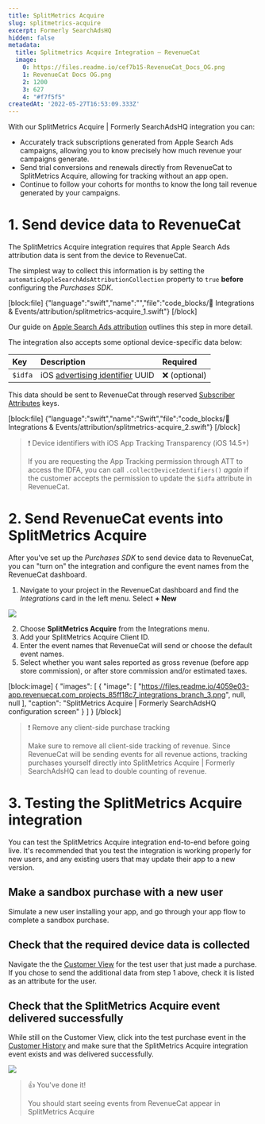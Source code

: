 ```yaml
---
title: SplitMetrics Acquire
slug: splitmetrics-acquire
excerpt: Formerly SearchAdsHQ
hidden: false
metadata:
  title: Splitmetrics Acquire Integration – RevenueCat
  image:
    0: https://files.readme.io/cef7b15-RevenueCat_Docs_OG.png
    1: RevenueCat Docs OG.png
    2: 1200
    3: 627
    4: "#f7f5f5"
createdAt: '2022-05-27T16:53:09.333Z'
---
```

With our SplitMetrics Acquire | Formerly SearchAdsHQ integration you can:

- Accurately track subscriptions generated from Apple Search Ads campaigns, allowing you to know precisely how much revenue your campaigns generate.
- Send trial conversions and renewals directly from RevenueCat to SplitMetrics Acquire, allowing for tracking without an app open.
- Continue to follow your cohorts for months to know the long tail revenue generated by your campaigns.

# 1. Send device data to RevenueCat

The SplitMetrics Acquire integration requires that Apple Search Ads attribution data is sent from the device to RevenueCat. 

The simplest way to collect this information is by setting the `automaticAppleSearchAdsAttributionCollection` property to `true` **before** configuring the _Purchases SDK_.

[block:file]
{"language":"swift","name":"","file":"code_blocks/🔌 Integrations & Events/attribution/splitmetrics-acquire_1.swift"}
[/block]



Our guide on [Apple Search Ads attribution](doc:apple-search-ads) outlines this step in more detail.

The integration also accepts some optional device-specific data below:

| Key     | Description                                                                                                                              | Required     |
| :------ | :--------------------------------------------------------------------------------------------------------------------------------------- | :----------- |
| `$idfa` | iOS [advertising identifier](https://developer.apple.com/documentation/adsupport/asidentifiermanager/1614151-advertisingidentifier) UUID | ❌ (optional) |

This data should be sent to RevenueCat through reserved [Subscriber Attributes](doc:subscriber-attributes) keys. 

[block:file]
{"language":"swift","name":"Swift","file":"code_blocks/🔌 Integrations & Events/attribution/splitmetrics-acquire_2.swift"}
[/block]



> ❗️ Device identifiers with iOS App Tracking Transparency (iOS 14.5+)
> 
> If you are requesting the App Tracking permission through ATT to access the IDFA, you can call `.collectDeviceIdentifiers()` _again_ if the customer accepts the permission to update the `$idfa` attribute in RevenueCat.

# 2. Send RevenueCat events into SplitMetrics Acquire

After you've set up the _Purchases SDK_ to send device data to RevenueCat, you can "turn on" the integration and configure the event names from the RevenueCat dashboard.

1. Navigate to your project in the RevenueCat dashboard and find the _Integrations_ card in the left menu. Select **+ New** 

![](https://files.readme.io/10c29a4-app.revenuecat.com_projects_85ff18c7_collaborators_1.png)



2. Choose **SplitMetrics Acquire** from the Integrations menu.
3. Add your SplitMetrics Acquire Client ID.
4. Enter the event names that RevenueCat will send or choose the default event names.
5. Select whether you want sales reported as gross revenue (before app store commission), or after store commission and/or estimated taxes.

[block:image]
{
  "images": [
    {
      "image": [
        "https://files.readme.io/4059e03-app.revenuecat.com_projects_85ff18c7_integrations_branch_3.png",
        null,
        null
      ],
      "caption": "SplitMetrics Acquire | Formerly SearchAdsHQ configuration screen"
    }
  ]
}
[/block]

> ❗️ Remove any client-side purchase tracking
> 
> Make sure to remove all client-side tracking of revenue. Since RevenueCat will be sending events for all revenue actions, tracking purchases yourself directly into SplitMetrics Acquire | Formerly SearchAdsHQ can lead to double counting of revenue.

# 3. Testing the SplitMetrics Acquire integration

You can test the SplitMetrics Acquire integration end-to-end before going live. It's recommended that you test the integration is working properly for new users, and any existing users that may update their app to a new version.

## Make a sandbox purchase with a new user

Simulate a new user installing your app, and go through your app flow to complete a sandbox purchase.

## Check that the required device data is collected

Navigate the the [Customer View](doc:customers) for the test user that just made a purchase. If you chose to send the additional data from step 1 above, check it is listed as an attribute for the user.

## Check that the SplitMetrics Acquire event delivered successfully

While still on the Customer View, click into the test purchase event in the [Customer History](doc:customer-history) and make sure that the SplitMetrics Acquire integration event exists and was delivered successfully. 

![](https://files.readme.io/5469d6b-app.revenuecat.com_activity_40779aaf_event_92499ad6-350b-455a-a2ec-4c28c4ca0b28_2.png)



> 👍 You've done it!
> 
> You should start seeing events from RevenueCat appear in SplitMetrics Acquire